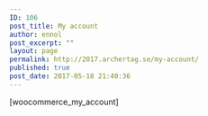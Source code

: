 ```yaml
---
ID: 106
post_title: My account
author: ennol
post_excerpt: ""
layout: page
permalink: http://2017.archertag.se/my-account/
published: true
post_date: 2017-05-18 21:40:36
---
```

[woocommerce_my_account]